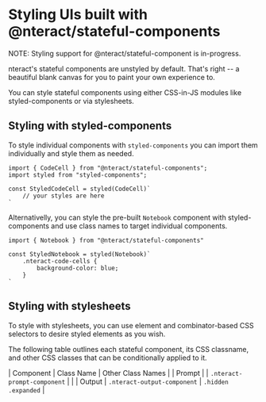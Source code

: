 # Styling UIs built with @nteract/stateful-components

NOTE: Styling support for @nteract/stateful-component is in-progress.

nteract's stateful components are unstyled by default. That's right -- a beautiful blank canvas for you to paint your own experience to.

You can style stateful components using either CSS-in-JS modules like styled-components or via stylesheets.

## Styling with styled-components

To style individual components with `styled-components` you can import them individually and style them as needed.

```
import { CodeCell } from "@nteract/stateful-components";
import styled from "styled-components";

const StyledCodeCell = styled(CodeCell)`
    // your styles are here
`
```

Alternativelly, you can style the pre-built `Notebook` component with styled-components and use class names to target individual components.

```
import { Notebook } from "@nteract/stateful-components"

const StyledNotebook = styled(Notebook)`
    .nteract-code-cells {
        background-color: blue;
    }
`
```

## Styling with stylesheets

To style with stylesheets, you can use element and combinator-based CSS selectors to desire styled elements as you wish.

The following table outlines each stateful component, its CSS classname, and other CSS classes that can be conditionally applied to it.

| Component | Class Name | Other Class Names |
| Prompt | | `.nteract-prompt-component` | |
| Output | `.nteract-output-component` | `.hidden .expanded` |
